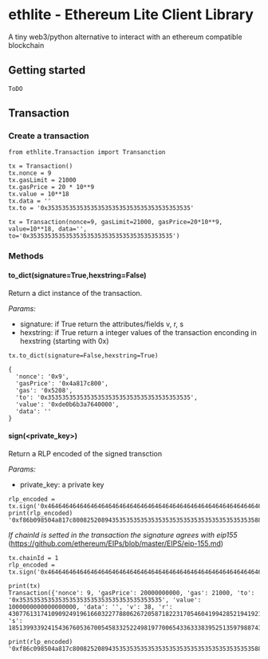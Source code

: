 # ethlite - Ethereum Lite Client Library
A tiny web3/python alternative to interact with an ethereum compatible blockchain

## Getting started
```
ToDO
```

## Transaction 

### Create a transaction

```
from ethlite.Transaction import Transanction

tx = Transaction()
tx.nonce = 9
tx.gasLimit = 21000
tx.gasPrice = 20 * 10**9
tx.value = 10**18
tx.data = ''
tx.to = '0x3535353535353535353535353535353535353535'

tx = Transaction(nonce=9, gasLimit=21000, gasPrice=20*10**9, value=10**18, data='', to='0x3535353535353535353535353535353535353535')
```
### Methods

#### to_dict(signature=True,hexstring=False)

Return a dict instance of the transaction. 

*Params:*
- signature: if True return the attributes/fields v, r, s
- hexstring: if True return a integer values of the transaction enconding in hexstring (starting with 0x)

```
tx.to_dict(signature=False,hexstring=True)

{
  'nonce': '0x9', 
  'gasPrice': '0x4a817c800', 
  'gas': '0x5208', 
  'to': '0x3535353535353535353535353535353535353535', 
  'value': '0xde0b6b3a7640000', 
  'data': ''
}
```

#### sign(<private_key>)

Return a RLP encoded of the signed transction

*Params:*

- private_key: a private key

```
rlp_encoded = tx.sign('0x4646464646464646464646464646464646464646464646464646464646464646')
print(rlp_encoded)
'0xf86b098504a817c800825208943535353535353535353535353535353535353535880de0b6b3a7640000801ba03b5da84dcc0783a0aa7a6fb580cb47004c7621b9945befb8e397ad5e97458ea99fee048566d0ce3144fe16da44ca8fbeef6f64001c2b3b3056daff9288fd3f05'
```

*If chainId is setted in the transaction the signature agrees with eip155* (https://github.com/ethereum/EIPs/blob/master/EIPS/eip-155.md)

```
tx.chainId = 1
rlp_encoded = tx.sign('0x4646464646464646464646464646464646464646464646464646464646464646')

print(tx)
Transaction({'nonce': 9, 'gasPrice': 20000000000, 'gas': 21000, 'to': '0x3535353535353535353535353535353535353535', 'value': 1000000000000000000, 'data': '', 'v': 38, 'r': 43077613174109092491961660322778806267205871822317054604199428521941921778512, 's': 18513993392415436760536700545833252249819770065433633383952513597988743771836})

print(rlp_encoded)
'0xf86c098504a817c800825208943535353535353535353535353535353535353535880de0b6b3a76400008026a05f3d10a56c633f476ffffe3595353e480611dba01124fd3d5334d0faacf14b50a028ee8c85a63ae513a58871cba502f8077f79581460e76dbd272fff9a9aad76bc'

